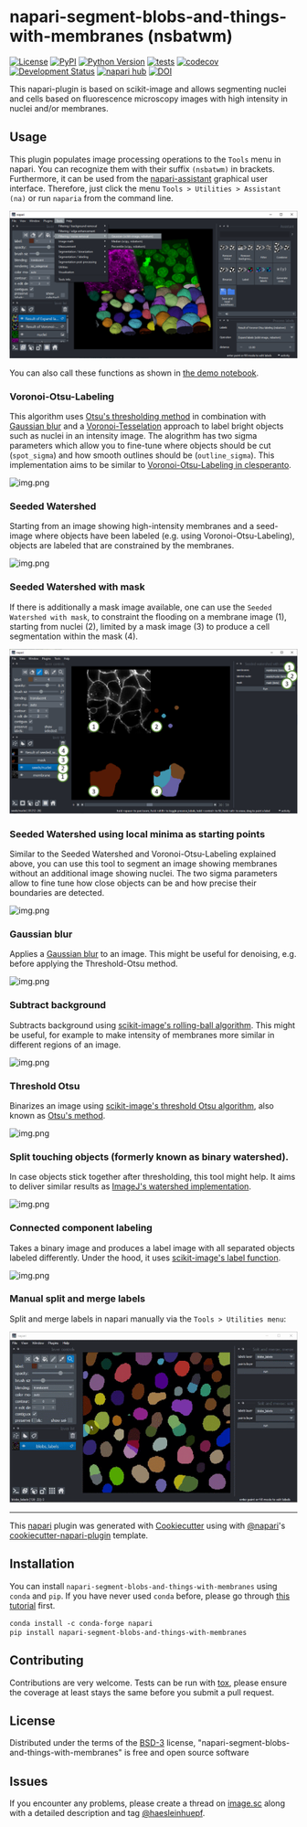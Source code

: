 # napari-segment-blobs-and-things-with-membranes (nsbatwm)

[![License](https://img.shields.io/pypi/l/napari-segment-blobs-and-things-with-membranes.svg?color=green)](https://github.com/haesleinhuepf/napari-segment-blobs-and-things-with-membranes/raw/master/LICENSE)
[![PyPI](https://img.shields.io/pypi/v/napari-segment-blobs-and-things-with-membranes.svg?color=green)](https://pypi.org/project/napari-segment-blobs-and-things-with-membranes)
[![Python Version](https://img.shields.io/pypi/pyversions/napari-segment-blobs-and-things-with-membranes.svg?color=green)](https://python.org)
[![tests](https://github.com/haesleinhuepf/napari-segment-blobs-and-things-with-membranes/workflows/tests/badge.svg)](https://github.com/haesleinhuepf/napari-segment-blobs-and-things-with-membranes/actions)
[![codecov](https://codecov.io/gh/haesleinhuepf/napari-segment-blobs-and-things-with-membranes/branch/master/graph/badge.svg)](https://codecov.io/gh/haesleinhuepf/napari-segment-blobs-and-things-with-membranes)
[![Development Status](https://img.shields.io/pypi/status/napari-segment-blobs-and-things-with-membranes.svg)](https://en.wikipedia.org/wiki/Software_release_life_cycle#Alpha)
[![napari hub](https://img.shields.io/endpoint?url=https://api.napari-hub.org/shields/napari-segment-blobs-and-things-with-membranes)](https://napari-hub.org/plugins/napari-segment-blobs-and-things-with-membranes)
[![DOI](https://zenodo.org/badge/DOI/10.5281/zenodo.7027634.svg)](https://doi.org/10.5281/zenodo.7027634)

This napari-plugin is based on scikit-image and allows segmenting nuclei and cells based on fluorescence microscopy images with high intensity in nuclei and/or membranes.

## Usage

This plugin populates image processing operations to the `Tools` menu in napari.
You can recognize them with their suffix `(nsbatwm)` in brackets.
Furthermore, it can be used from the [napari-assistant](https://www.napari-hub.org/plugins/napari-assistant) graphical user interface. 
Therefore, just click the menu `Tools > Utilities > Assistant (na)` or run `naparia` from the command line.

![img.png](https://github.com/haesleinhuepf/napari-segment-blobs-and-things-with-membranes/raw/main/docs/tools_menu_screenshot.png)

You can also call these functions as shown in [the demo notebook](https://github.com/haesleinhuepf/napari-segment-blobs-and-things-with-membranes/blob/main/docs/demo.ipynb).

### Voronoi-Otsu-Labeling

This algorithm uses [Otsu's thresholding method](https://ieeexplore.ieee.org/document/4310076) in combination with 
[Gaussian blur](https://scikit-image.org/docs/dev/api/skimage.filters.html#skimage.filters.gaussian) and a 
[Voronoi-Tesselation](https://en.wikipedia.org/wiki/Voronoi_diagram) 
approach to label bright objects such as nuclei in an intensity image. The alogrithm has two sigma parameters which allow
you to fine-tune where objects should be cut (`spot_sigma`) and how smooth outlines should be (`outline_sigma`).
This implementation aims to be similar to [Voronoi-Otsu-Labeling in clesperanto](https://github.com/clEsperanto/pyclesperanto_prototype/blob/master/demo/segmentation/voronoi_otsu_labeling.ipynb).

![img.png](https://github.com/haesleinhuepf/napari-segment-blobs-and-things-with-membranes/raw/main/docs/voronoi_otsu_labeling.png)

### Seeded Watershed

Starting from an image showing high-intensity membranes and a seed-image where objects have been labeled (e.g. using Voronoi-Otsu-Labeling),
objects are labeled that are constrained by the membranes.

![img.png](https://github.com/haesleinhuepf/napari-segment-blobs-and-things-with-membranes/raw/main/docs/seeded_watershed.png)

### Seeded Watershed with mask

If there is additionally a mask image available, one can use the `Seeded Watershed with mask`, to constraint the flooding 
on a membrane image (1), starting from nuclei (2), limited by a mask image (3) to produce a cell segmentation within the mask (4).

![img.png](https://github.com/haesleinhuepf/napari-segment-blobs-and-things-with-membranes/raw/main/docs/seeded_watershed_with_mask.png)

### Seeded Watershed using local minima as starting points

Similar to the Seeded Watershed and Voronoi-Otsu-Labeling explained above, you can use this tool to segment an image
showing membranes without an additional image showing nuclei. The two sigma parameters allow to fine tune how close 
objects can be and how precise their boundaries are detected.

![img.png](https://github.com/haesleinhuepf/napari-segment-blobs-and-things-with-membranes/raw/main/docs/local_minima_seeded_watershed.png)

### Gaussian blur

Applies a [Gaussian blur](https://scikit-image.org/docs/dev/api/skimage.filters.html#skimage.filters.gaussian) to an
image. This might be useful for denoising, e.g. before applying the Threshold-Otsu method.

![img.png](https://github.com/haesleinhuepf/napari-segment-blobs-and-things-with-membranes/raw/main/docs/gaussian_blur.png)

### Subtract background

Subtracts background using [scikit-image's rolling-ball algorithm](https://scikit-image.org/docs/stable/auto_examples/segmentation/plot_rolling_ball.html). 
This might be useful, for example to make intensity of membranes more similar in different regions of an image.

![img.png](https://github.com/haesleinhuepf/napari-segment-blobs-and-things-with-membranes/raw/main/docs/subtract_background.png)

### Threshold Otsu

Binarizes an image using [scikit-image's threshold Otsu algorithm](https://scikit-image.org/docs/dev/auto_examples/segmentation/plot_thresholding.html), also known as 
[Otsu's method](https://ieeexplore.ieee.org/document/4310076).

![img.png](https://github.com/haesleinhuepf/napari-segment-blobs-and-things-with-membranes/raw/main/docs/threshold_otsu.png)

### Split touching objects (formerly known as binary watershed).

In case objects stick together after thresholding, this tool might help.
It aims to deliver similar results as [ImageJ's watershed implementation](https://imagej.nih.gov/ij/docs/menus/process.html#watershed).

![img.png](https://github.com/haesleinhuepf/napari-segment-blobs-and-things-with-membranes/raw/main/docs/binary_watershed.png)

### Connected component labeling

Takes a binary image and produces a label image with all separated objects labeled differently. Under the hood, it uses
[scikit-image's label function](https://scikit-image.org/docs/dev/auto_examples/segmentation/plot_label.html).

![img.png](https://github.com/haesleinhuepf/napari-segment-blobs-and-things-with-membranes/raw/main/docs/connected_component_labeling.png)

### Manual split and merge labels

Split and merge labels in napari manually via the `Tools > Utilities menu`:

![](https://github.com/haesleinhuepf/napari-segment-blobs-and-things-with-membranes/raw/main/docs/split_and_merge_demo.gif)

----------------------------------

This [napari] plugin was generated with [Cookiecutter] using with [@napari]'s [cookiecutter-napari-plugin] template.

## Installation

You can install `napari-segment-blobs-and-things-with-membranes` using `conda` and `pip`.
If you have never used `conda` before, please go through [this tutorial](https://biapol.github.io/blog/johannes_mueller/anaconda_getting_started/) first.

    conda install -c conda-forge napari
    pip install napari-segment-blobs-and-things-with-membranes

## Contributing

Contributions are very welcome. Tests can be run with [tox], please ensure
the coverage at least stays the same before you submit a pull request.

## License

Distributed under the terms of the [BSD-3] license,
"napari-segment-blobs-and-things-with-membranes" is free and open source software

## Issues

If you encounter any problems, please create a thread on [image.sc] along with a detailed description and tag [@haesleinhuepf].

[napari]: https://github.com/napari/napari
[Cookiecutter]: https://github.com/audreyr/cookiecutter
[@napari]: https://github.com/napari
[MIT]: http://opensource.org/licenses/MIT
[BSD-3]: http://opensource.org/licenses/BSD-3-Clause
[GNU GPL v3.0]: http://www.gnu.org/licenses/gpl-3.0.txt
[GNU LGPL v3.0]: http://www.gnu.org/licenses/lgpl-3.0.txt
[Apache Software License 2.0]: http://www.apache.org/licenses/LICENSE-2.0
[Mozilla Public License 2.0]: https://www.mozilla.org/media/MPL/2.0/index.txt
[cookiecutter-napari-plugin]: https://github.com/napari/cookiecutter-napari-plugin

[file an issue]: https://github.com/haesleinhuepf/napari-segment-blobs-and-things-with-membranes/issues

[napari]: https://github.com/napari/napari
[tox]: https://tox.readthedocs.io/en/latest/
[pip]: https://pypi.org/project/pip/
[PyPI]: https://pypi.org/

[image.sc]: https://image.sc
[@haesleinhuepf]: https://twitter.com/haesleinhuepf
